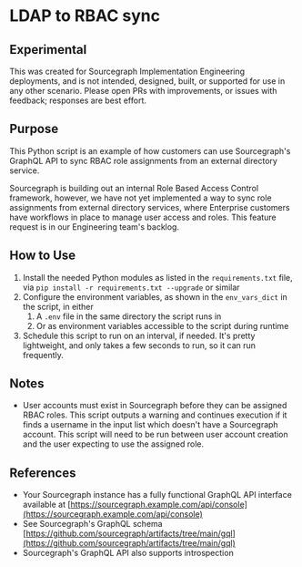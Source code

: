 # LDAP to RBAC sync

## Experimental

This was created for Sourcegraph Implementation Engineering deployments, and is not intended, designed, built, or supported for use in any other scenario. Please open PRs with improvements, or issues with feedback; responses are best effort.

## Purpose

This Python script is an example of how customers can use Sourcegraph's GraphQL API to sync RBAC role assignments from an external directory service.

Sourcegraph is building out an internal Role Based Access Control framework, however, we have not yet implemented a way to sync role assignments from external directory services, where Enterprise customers have workflows in place to manage user access and roles. This feature request is in our Engineering team's backlog.

## How to Use

1. Install the needed Python modules as listed in the `requirements.txt` file, via `pip install -r requirements.txt --upgrade` or similar
2. Configure the environment variables, as shown in the `env_vars_dict` in the script, in either
    1. A `.env` file in the same directory the script runs in
    2. Or as environment variables accessible to the script during runtime
3. Schedule this script to run on an interval, if needed. It's pretty lightweight, and only takes a few seconds to run, so it can run frequently.

## Notes

- User accounts must exist in Sourcegraph before they can be assigned RBAC roles. This script outputs a warning and continues execution if it finds a username in the input list which doesn't have a Sourcegraph account. This script will need to be run between user account creation and the user expecting to use the assigned role.

## References

- Your Sourcegraph instance has a fully functional GraphQL API interface available at [https://sourcegraph.example.com/api/console](https://sourcegraph.example.com/api/console)
- See Sourcegraph's GraphQL schema [https://github.com/sourcegraph/artifacts/tree/main/gql](https://github.com/sourcegraph/artifacts/tree/main/gql)
- Sourcegraph's GraphQL API also supports introspection
